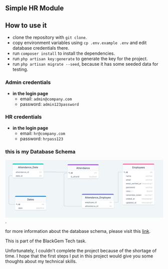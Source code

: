 
## Simple HR Module


## How to use it
- clone the repository with `git clone`.
- copy environment variables using `cp .env.example .env` and edit database credentials there.
- run `composer install` to install the dependencies.
- run `php artisan key:generate` to generate the key for the project.
- run `php artisan migrate --seed`, because it has some seeded data for testing.

### Admin credentials

- **in the login page**
    - email: `admin@company.com`
    -  password: `admin123password`

### HR credentials

- **in the login page**
    -   email: `hr@company.com`
    -   password: `hrpass123`


### this is my Database Schema

![My database Schema image](./DB-Schema.png).

for more information about the database schema, please visit this [link](https://drawsql.app/6b19da86bc/diagrams/simplehrmodule).


This is part of the BlackGem Tech task.

Unfortunately, I couldn't complete the project because of the shortage of time. I hope that the first steps I put in this
project would give you some thoughts about my technical skills.
